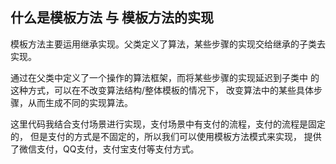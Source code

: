 ## 什么是模板方法 与 模板方法的实现

模板方法主要运用继承实现。父类定义了算法，某些步骤的实现交给继承的子类去实现。

通过在父类中定义了一个操作的算法框架，而将某些步骤的实现延迟到子类中
的这种方式，可以在不改变算法结构/整体模板的情况下，
改变算法中的某些具体步骤，从而生成不同的实现算法。

这里代码我结合支付场景进行实现，支付场景中有支付的流程，支付的流程是固定的，
但是支付的方式是不固定的，所以我们可以使用模板方法模式来实现，
提供了微信支付，QQ支付，支付宝支付等支付方式。